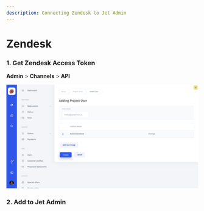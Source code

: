 ```yaml
---
description: Connecting Zendesk to Jet Admin
---
```


# Zendesk

### 1. Get Zendesk Access Token

**Admin** &gt; **Channels** &gt; **API**

![](../../.gitbook/assets/group.png)

### **2. Add to Jet Admin**

